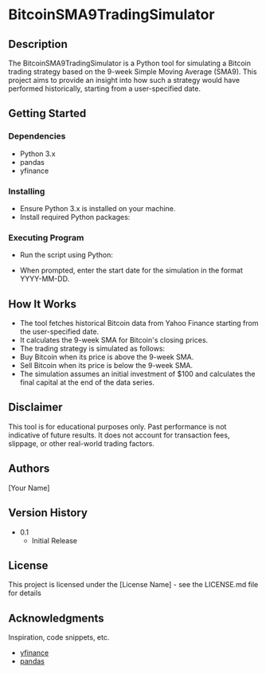 # BitcoinSMA9TradingSimulator

## Description
The BitcoinSMA9TradingSimulator is a Python tool for simulating a Bitcoin trading strategy based on the 9-week Simple Moving Average (SMA9). This project aims to provide an insight into how such a strategy would have performed historically, starting from a user-specified date.

## Getting Started

### Dependencies
- Python 3.x
- pandas
- yfinance

### Installing
- Ensure Python 3.x is installed on your machine.
- Install required Python packages:

### Executing Program
- Run the script using Python:

- When prompted, enter the start date for the simulation in the format YYYY-MM-DD.

## How It Works
- The tool fetches historical Bitcoin data from Yahoo Finance starting from the user-specified date.
- It calculates the 9-week SMA for Bitcoin's closing prices.
- The trading strategy is simulated as follows:
- Buy Bitcoin when its price is above the 9-week SMA.
- Sell Bitcoin when its price is below the 9-week SMA.
- The simulation assumes an initial investment of $100 and calculates the final capital at the end of the data series.

## Disclaimer
This tool is for educational purposes only. Past performance is not indicative of future results. It does not account for transaction fees, slippage, or other real-world trading factors.

## Authors
[Your Name]

## Version History
* 0.1
  * Initial Release

## License
This project is licensed under the [License Name] - see the LICENSE.md file for details

## Acknowledgments
Inspiration, code snippets, etc.
* [yfinance](https://pypi.org/project/yfinance/)
* [pandas](https://pandas.pydata.org/)

